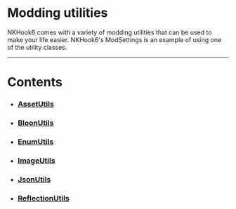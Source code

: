 # Modding utilities
NKHook6 comes with a variety of modding utilities that can be used to make your life easier. NKHook6's ModSettings is an example of using one of the utility classes.

-----

# Contents

- ### [AssetUtils](AssetUtils.md)

- ### [BloonUtils](BloonUtils.md)

- ### [EnumUtils](EnumUtils.md)

- ### [ImageUtils](ImageUtils.md)

- ### [JsonUtils](JsonUtils.md)

- ### [ReflectionUtils](ReflectionUtils.md)